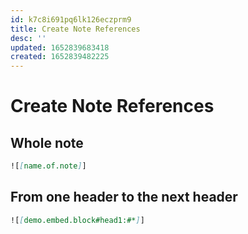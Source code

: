 ```yaml
---
id: k7c8i691pq6lk126eczprm9
title: Create Note References
desc: ''
updated: 1652839683418
created: 1652839482225
---
```


# Create Note References

## Whole note
```markdown
![[name.of.note]]
```

## From one header to the next header

```markdown
![[demo.embed.block#head1:#*]]
```
